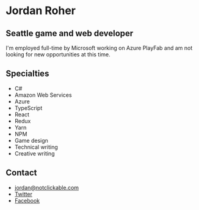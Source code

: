 # Jordan Roher
## Seattle game and web developer

I'm employed full-time by Microsoft working on Azure PlayFab and am not looking for new opportunities at this time.

## Specialties
- C#
- Amazon Web Services
- Azure
- TypeScript
- React
- Redux
- Yarn
- NPM
- Game design
- Technical writing
- Creative writing

## Contact

- [jordan@notclickable.com](mailto:jordan@notclickable.com)
- [Twitter](https://twitter.com/jordanroher)
- [Facebook](https://facebook.com/jordanroher)
